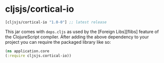 # cljsjs/cortical-io

[](dependency)
```clojure
[cljsjs/cortical-io "1.0-0"] ;; latest release
```
[](/dependency)

This jar comes with `deps.cljs` as used by the [Foreign Libs][flibs] feature
of the ClojureScript compiler. After adding the above dependency to your project
you can require the packaged library like so:

```clojure
(ns application.core
(:require cljsjs.cortical-io))
```
